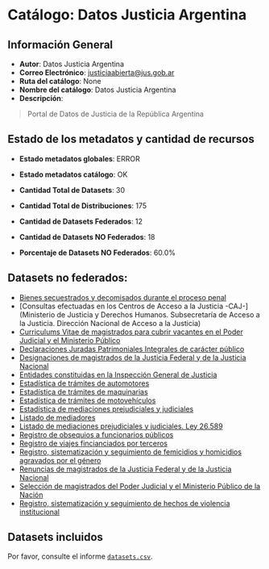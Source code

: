 
# Catálogo: Datos Justicia Argentina

## Información General

- **Autor**: Datos Justicia Argentina
- **Correo Electrónico**: justiciaabierta@jus.gob.ar
- **Ruta del catálogo**: None
- **Nombre del catálogo**: Datos Justicia Argentina
- **Descripción**:

> Portal de Datos de Justicia de la República Argentina

## Estado de los metadatos y cantidad de recursos

- **Estado metadatos globales**: ERROR
- **Estado metadatos catálogo**: OK
- **Cantidad Total de Datasets**: 30
- **Cantidad Total de Distribuciones**: 175

- **Cantidad de Datasets Federados**: 12
- **Cantidad de Datasets NO Federados**: 18
- **Porcentaje de Datasets NO Federados**: 60.0%

## Datasets no federados:

- [Bienes secuestrados y decomisados durante el proceso penal]()
- [Consultas efectuadas en los Centros de Acceso a la Justicia -CAJ-](Ministerio de Justicia y Derechos Humanos. Subsecretaría de Acceso a la Justicia. Dirección Nacional de Acceso a la Justicia)
- [Curriculums Vitae de magistrados para cubrir vacantes en el Poder Judicial y el Ministerio Público]()
- [Declaraciones Juradas Patrimoniales Integrales de carácter público](https://www2.jus.gov.ar/consultaddjj)
- [Designaciones de magistrados de la Justicia Federal y de la Justicia Nacional]()
- [Entidades constituidas en la Inspección General de Justicia]()
- [Estadística de trámites de automotores](http://www.dnrpa.gov.ar)
- [Estadística de trámites de maquinarias](http://www.dnrpa.gov.ar)
- [Estadística de trámites de motovehículos](http://www.dnrpa.gov.ar)
- [Estadística de mediaciones prejudiciales y judiciales]()
- [Listado de mediadores]()
- [Listado de mediaciones prejudiciales y judiciales. Ley 26.589]()
- [Registro de obsequios a funcionarios públicos](https://www.argentina.gob.ar/consultar-sobre-regimen-de-obsequios-funcionarios-publicos)
- [Registro de viajes fincianciados por terceros](https://www.argentina.gob.ar/consultar-sobre-regimen-de-obsequios-funcionarios-publicos)
- [Registro, sistematización y seguimiento de femicidios y homicidios agravados por el género]()
- [Renuncias de magistrados de la Justicia Federal y de la Justicia Nacional]()
- [Selección de magistrados del Poder Judicial y el Ministerio Público de la Nación]()
- [Registro, sistematización y seguimiento de hechos de violencia institucional]()

## Datasets incluidos

Por favor, consulte el informe [`datasets.csv`](datasets.csv).
